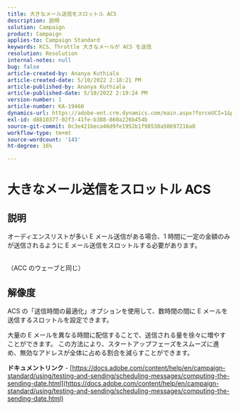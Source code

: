 ```yaml
---
title: 大きなメール送信をスロットル ACS
description: 説明
solution: Campaign
product: Campaign
applies-to: Campaign Standard
keywords: KCS、Throttle 大きなメールが ACS を送信
resolution: Resolution
internal-notes: null
bug: false
article-created-by: Ananya Kuthiala
article-created-date: 5/10/2022 2:18:21 PM
article-published-by: Ananya Kuthiala
article-published-date: 5/10/2022 2:19:24 PM
version-number: 1
article-number: KA-19460
dynamics-url: https://adobe-ent.crm.dynamics.com/main.aspx?forceUCI=1&pagetype=entityrecord&etn=knowledgearticle&id=c74c6e05-6cd0-ec11-a7b5-0022480a8e40
exl-id: d8810377-02f3-41fe-b388-860a226b454b
source-git-commit: 0c3e421beca46d9fe1952b1f98538a50697216a0
workflow-type: tm+mt
source-wordcount: '143'
ht-degree: 16%

---
```


# 大きなメール送信をスロットル ACS

## 説明

オーディエンスリストが多い E メール送信がある場合、1 時間に一定の金額のみが送信されるように E メール送信をスロットルする必要があります。

<br>（ACC のウェーブと同じ）

## 解像度


ACS の「送信時間の最適化」オプションを使用して、数時間の間に E メールを送信するスロットルを設定できます。

大量の E メールを異なる時間に配信することで、送信される量を徐々に増やすことができます。 この方法により、スタートアップフェーズをスムーズに進め、無効なアドレスが全体に占める割合を減らすことができます。



<b>ドキュメントリンク</b> - [https://docs.adobe.com/content/help/en/campaign-standard/using/testing-and-sending/scheduling-messages/computing-the-sending-date.html](https://docs.adobe.com/content/help/en/campaign-standard/using/testing-and-sending/scheduling-messages/computing-the-sending-date.html)
